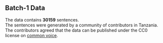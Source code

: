 ## Batch-1 Data
The data contains **30159** sentences. <br>
The sentences were generated by a community of contributors in Tanzania. <br>
The contributors agreed that the data can be published under the CC0 license on <a href="https://commonvoice.mozilla.org/en">common voice</a>.
